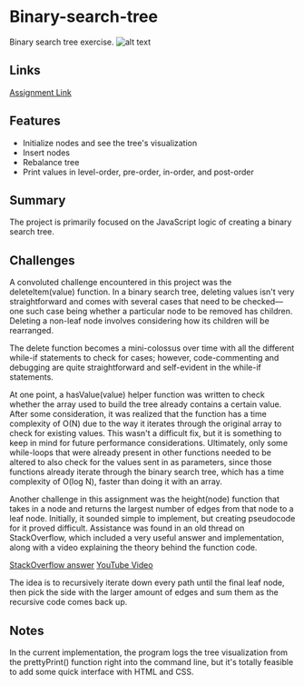 # Binary-search-tree

Binary search tree exercise.
![alt text](<Code_main.js — odin-binary-search-tree_0924_gbIkE1MR.gif>)

## Links

[Assignment Link](https://www.theodinproject.com/lessons/javascript-binary-search-trees#introduction)

## Features

- Initialize nodes and see the tree's visualization
- Insert nodes
- Rebalance tree
- Print values in level-order, pre-order, in-order, and post-order
<!-- - Designed to mimic the appearance of a shrub -->

## Summary

The project is primarily focused on the JavaScript logic of creating a binary search tree.

## Challenges

A convoluted challenge encountered in this project was the deleteItem(value) function. In a binary search tree, deleting values isn't very straightforward and comes with several cases that need to be checked—one such case being whether a particular node to be removed has children. Deleting a non-leaf node involves considering how its children will be rearranged.

The delete function becomes a mini-colossus over time with all the different while-if statements to check for cases; however, code-commenting and debugging are quite straightforward and self-evident in the while-if statements.

At one point, a hasValue(value) helper function was written to check whether the array used to build the tree already contains a certain value. After some consideration, it was realized that the function has a time complexity of O(N) due to the way it iterates through the original array to check for existing values. This wasn't a difficult fix, but it is something to keep in mind for future performance considerations. Ultimately, only some while-loops that were already present in other functions needed to be altered to also check for the values sent in as parameters, since those functions already iterate through the binary search tree, which has a time complexity of O(log N), faster than doing it with an array.

Another challenge in this assignment was the height(node) function that takes in a node and returns the largest number of edges from that node to a leaf node. Initially, it sounded simple to implement, but creating pseudocode for it proved difficult. Assistance was found in an old thread on StackOverflow, which included a very useful answer and implementation, along with a video explaining the theory behind the function code.

[StackOverflow answer](https://stackoverflow.com/a/2597754/27288474)
[YouTube Video](https://youtu.be/AWIJwNf0ZQE)

The idea is to recursively iterate down every path until the final leaf node, then pick the side with the larger amount of edges and sum them as the recursive code comes back up.

## Notes

In the current implementation, the program logs the tree visualization from the prettyPrint() function right into the command line, but it's totally feasible to add some quick interface with HTML and CSS.
